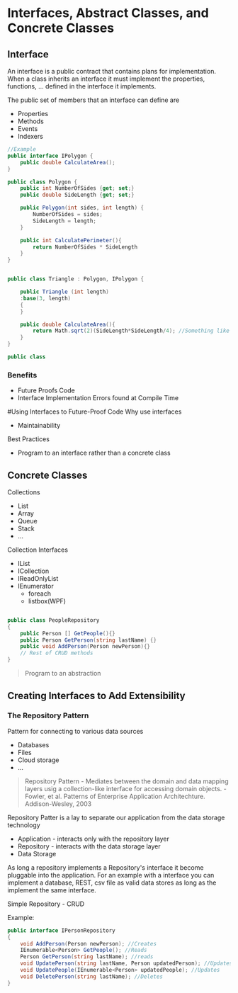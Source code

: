 # Interfaces, Abstract Classes, and Concrete Classes

## Interface
An interface is a public contract that contains plans for implementation. When a class inherits an interface it must implement the properties, functions, ... defined in the interface it implements.

The public set of members that an interface can define are
 - Properties
 - Methods
 - Events
 - Indexers

```csharp
//Example
public interface IPolygon {
    public double CalculateArea();
}

public class Polygon {
    public int NumberOfSides {get; set;}
    public double SideLength {get; set;}

    public Polygon(int sides, int length) {
        NumberOfSides = sides;
        SideLength = length;
    }

    public int CalculatePerimeter(){
        return NumberOfSides * SideLength
    }
}


public class Triangle : Polygon, IPolygon {  

    public Triangle (int length)
    :base(3, length)
    {        
    }

    public double CalculateArea(){
        return Math.sqrt(2)(SideLength*SideLength/4); //Something like that for equilateral triangle
    }
}

public class 

```

### Benefits
- Future Proofs Code
- Interface Implementation Errors found at Compile Time

#Using Interfaces to Future-Proof Code
Why use interfaces
- Maintainability

Best Practices
- Program to an interface rather than a concrete class

## Concrete Classes
Collections
- List<T>
- Array
- Queue
- Stack
- ...

Collection Interfaces
- IList
- ICollection
- IReadOnlyList
- IEnumerator 
    - foreach
    - listbox(WPF)


```csharp
```
```csharp
public class PeopleRepository
{
    public Person [] GetPeople(){}
    public Person GetPerson(string lastName) {}
    public void AddPerson(Person newPerson){}
    // Rest of CRUD methods
}
```

> Program to an abstraction

## Creating Interfaces to Add Extensibility
### The Repository Pattern
Pattern for connecting to various data sources
- Databases
- Files
- Cloud storage 
- ...

> Repository Pattern - Mediates between the domain and data mapping layers usig a collection-like interface for accessing domain objects. -Fowler, et al. Patterns of Enterprise Application Architechture. Addison-Wesley, 2003

Repository Patter is a lay to separate our application from the data storage technology
- Application - interacts only with the repository layer
- Repository - interacts with the data storage layer
- Data Storage

As long a repository implements a Repository's interface it become pluggable into the application. 
For an example with a interface you can implement a database, REST, csv file as valid data stores as long as the implement the same interface.

Simple Repository - CRUD

Example:

```csharp
public interface IPersonRepository
{
    void AddPerson(Person newPerson); //Creates
    IEnumerable<Person> GetPeople(); //Reads
    Person GetPerson(string lastName); //reads
    void UpdatePerson(string lastName, Person updatedPerson); //Updates
    void UpdatePeople(IEnumerable<Person> updatedPeople); //Updates
    void DeletePerson(string lastName); //Deletes
}
```